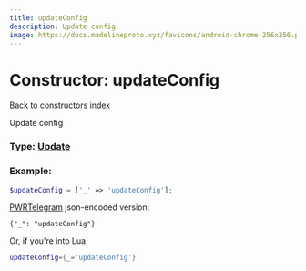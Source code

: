 ```yaml
---
title: updateConfig
description: Update config
image: https://docs.madelineproto.xyz/favicons/android-chrome-256x256.png
---
```

# Constructor: updateConfig  
[Back to constructors index](index.md)



Update config




### Type: [Update](../types/Update.md)


### Example:

```php
$updateConfig = ['_' => 'updateConfig'];
```  

[PWRTelegram](https://pwrtelegram.xyz) json-encoded version:

```
{"_": "updateConfig"}
```


Or, if you're into Lua:

```lua
updateConfig={_='updateConfig'}

```


